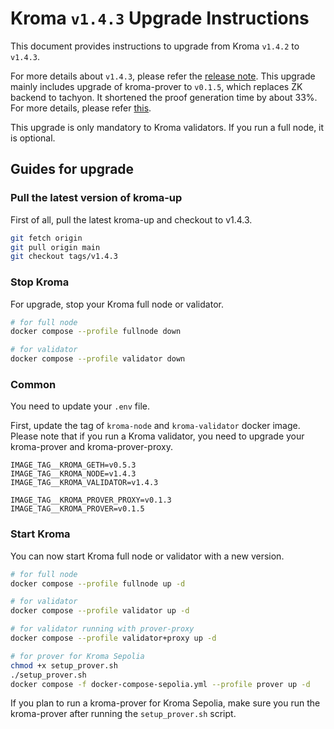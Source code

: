 # Kroma `v1.4.3` Upgrade Instructions

This document provides instructions to upgrade from Kroma `v1.4.2` to `v1.4.3`.

For more details about `v1.4.3`, please refer the [release note](https://github.com/kroma-network/kroma/releases/tag/v1.4.3).
This upgrade mainly includes upgrade of kroma-prover to `v0.1.5`, which replaces ZK backend to tachyon.
It shortened the proof generation time by about 33%. For more details, please refer 
[this](https://github.com/kroma-network/tachyon/releases/tag/v0.2.0).

This upgrade is only mandatory to Kroma validators. If you run a full node, it is optional.

## Guides for upgrade

### Pull the latest version of kroma-up

First of all, pull the latest kroma-up and checkout to v1.4.3.

```bash
git fetch origin
git pull origin main
git checkout tags/v1.4.3
```

### Stop Kroma

For upgrade, stop your Kroma full node or validator.
```bash
# for full node
docker compose --profile fullnode down

# for validator
docker compose --profile validator down
```

### Common

You need to update your `.env` file.

First, update the tag of `kroma-node` and `kroma-validator` docker image.
Please note that if you run a Kroma validator, you need to upgrade your kroma-prover and kroma-prover-proxy.

```
IMAGE_TAG__KROMA_GETH=v0.5.3
IMAGE_TAG__KROMA_NODE=v1.4.3
IMAGE_TAG__KROMA_VALIDATOR=v1.4.3

IMAGE_TAG__KROMA_PROVER_PROXY=v0.1.3
IMAGE_TAG__KROMA_PROVER=v0.1.5
```

### Start Kroma

You can now start Kroma full node or validator with a new version.

```bash
# for full node
docker compose --profile fullnode up -d

# for validator
docker compose --profile validator up -d

# for validator running with prover-proxy
docker compose --profile validator+proxy up -d

# for prover for Kroma Sepolia
chmod +x setup_prover.sh
./setup_prover.sh
docker compose -f docker-compose-sepolia.yml --profile prover up -d
```

If you plan to run a kroma-prover for Kroma Sepolia, make sure you run the kroma-prover after running the `setup_prover.sh` script.
